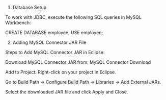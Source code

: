 1. Database Setup

To work with JDBC, execute the following SQL queries in MySQL Workbench:

CREATE DATABASE employee;
USE employee;

2. Adding MySQL Connector JAR File

Steps to Add MySQL Connector JAR in Eclipse:

Download MySQL Connector JAR from: MySQL Connector Download

Add to Project: Right-click on your project in Eclipse.

Go to Build Path → Configure Build Path → Libraries → Add External JARs.

Select the downloaded JAR file and click Apply and Close.
